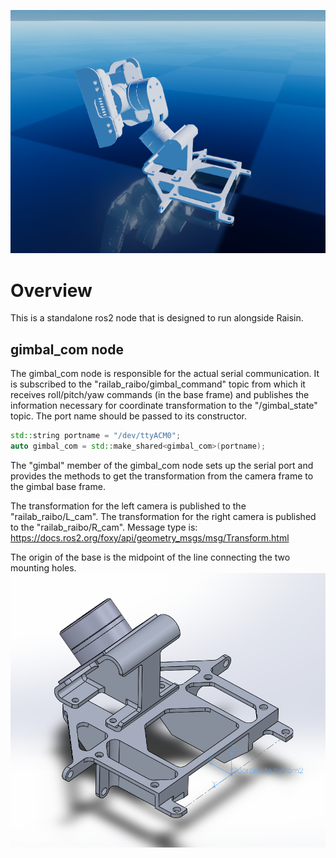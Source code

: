![](images/gimbal_raisim.png)
# Overview
This is a standalone ros2 node that is designed to run alongside Raisin.

## gimbal_com node
The gimbal_com node is responsible for the actual serial communication.
It is subscribed to the "railab_raibo/gimbal_command" topic from which it receives roll/pitch/yaw commands (in the base frame) and publishes the information necessary for coordinate transformation to the "/gimbal_state" topic.
The port name should be passed to its constructor.

```cpp
std::string portname = "/dev/ttyACM0";
auto gimbal_com = std::make_shared<gimbal_com>(portname);
```

The "gimbal" member of the gimbal_com node sets up the serial port and provides the methods to get the transformation from the camera frame to the gimbal base frame.

The transformation for the left camera is published to the "railab_raibo/L_cam".
The transformation for the right camera is published to the "railab_raibo/R_cam".
Message type is: https://docs.ros2.org/foxy/api/geometry_msgs/msg/Transform.html

The origin of the base is the midpoint of the line connecting the two mounting holes.
![Base Origin](images/base_origin.png)
